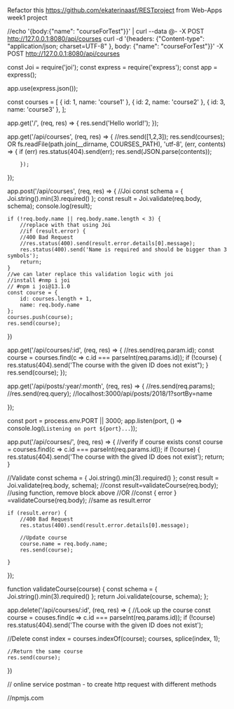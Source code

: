 Refactor this https://github.com/ekaterinaasf/RESTproject
from Web-Apps week1 project

//echo '{body:{"name": "courseForTest"}}' | curl --data @- -X POST http://127.0.0.1:8080/api/courses
curl -d '{headers: {"Content-type": "application/json; charset=UTF-8" }, body: {"name": "courseForTest"}}' -X POST http://127.0.0.1:8080/api/courses

const Joi = require('joi');
const express = require('express');
const app = express();

app.use(express.json());

const courses = [
{ id: 1, name: 'course1' },
{ id: 2, name: 'course2' },
{ id: 3, name: 'course3' },
];

app.get('/', (req, res) => {
res.send('Hello world!');
});

app.get('/api/courses', (req, res) => {
//res.send([1,2,3]);
res.send(courses);
OR
fs.readFile(path.join(\_\_dirname, COURSES_PATH), 'utf-8',
(err, contents) => {
if (err) res.status(404).send(err);
res.send(JSON.parse(contents));

        });

});

app.post('/api/courses', (req, res) => {
//Joi
const schema = {
Joi.string().min(3).required()
};
const result = Joi.validate(req.body, schema);
console.log(result);

    if (!req.body.name || req.body.name.length < 3) {
        //replace with that using Joi
        //if (result.error) {
        //400 Bad Request
        //res.status(400).send(result.error.details[0].message);
        res.status(400).send('Name is required and should be bigger than 3 symbols');
        return;
    }
    //we can later replace this validation logic with joi
    //install #nmp i joi
    // #npm i joi@13.1.0
    const course = {
        id: courses.length + 1,
        name: req.body.name
    };
    courses.push(course);
    res.send(course);

})

app.get('/api/courses/:id', (req, res) => {
//res.send(req.param.id);
const course = courses.find(c => c.id === parseInt(req.params.id));
if (!course) { res.status(404).send('The course with the given ID does not exist"); }
res.send(course);
});

app.get('/api/posts/:year/:month', (req, res) => {
//res.send(req.params);
//res.send(req.query); //localhost:3000/api/posts/2018/1?sortBy=name

});

const port = process.env.PORT || 3000;
app.listen(port, () => console.log(`Listening on port ${port}...`));

app.put('/api/courses/', (req, res) => {
//verify if course exists
const course = courses.find(c => c.id === parseInt(req.params.id));
if (!course) {
res.status(404).send('The course with the gived ID does not exist');
return;
}

//Validate
const schema = {
Joi.string().min(3).required()
};
const result = Joi.validate(req.body, schema);
//const result=validateCourse(req.body); //using function, remove block above
//OR
//const { error } =validateCourse(req.body); //same as result.error

    if (result.error) {
        //400 Bad Request
        res.status(400).send(result.error.details[0].message);

        //Update course
        course.name = req.body.name;
        res.send(course);

    }

});

function validateCourse(course) {
const schema = {
Joi.string().min(3).required()
};
return Joi.validate(course, schema);
};

app.delete('/api/courses/:id', (req, res) => {
//Look up the course
const course = couses.find(c => c.id === parseInt(req.params.id));
if (!course) res.status(404).send('The course with the given ID does not exist');

//Delete
const index = courses.indexOf(course);
courses, splice(index, 1);

    //Return the same course
    res.send(course);

})

// online service postman - to create http request with different methods

//npmjs.com

